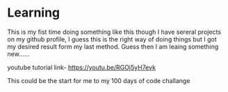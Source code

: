 # Learning 

This is my fist time doing something like this though I have sereral projects on my github profile,
I guess this is the right way of doing things but I got my desired result form my last method.
Guess then I am leaing something new......

youtube tutorial link- 
https://youtu.be/RGOj5yH7evk

This could be the start for me to my 100 days of code challange
